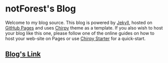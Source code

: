 # notForest's Blog

Welcome to my blog source. This blog is powered by [Jekyll](https://jekyllrb.com/), hosted on [GitHub Pages](https://pages.github.com/) and uses [Chirpy](https://chirpy.cotes.page/) theme as a template. If you also wish to host your blog like this one, please follow one of the online guides on how to host your web-site on Pages or use [Chirpy Starter](https://github.com/cotes2020/chirpy-starter) for a quick-start. 

## [Blog's Link](https://not-forest.github.io/)